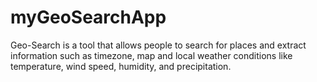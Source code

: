 # myGeoSearchApp
Geo-Search is a tool that allows people to search for places and extract information such as timezone, map and local weather conditions like temperature, wind speed, humidity, and precipitation.
